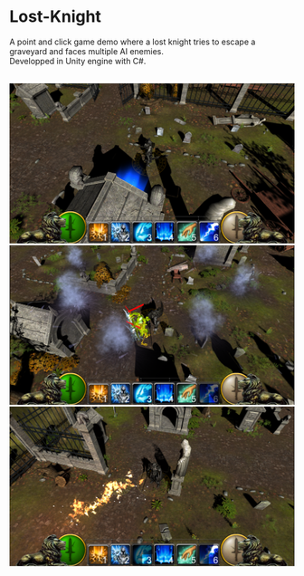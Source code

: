 # Lost-Knight
A point and click game demo where a lost knight tries to escape a graveyard and faces multiple AI enemies.
</br>
Developped in Unity engine with C#.
</br>
</br>

<img src="./screenshots/1.png"/>
</br>
<img src="./screenshots/2.png"/>
</br>
<img src="./screenshots/3.png"/>
